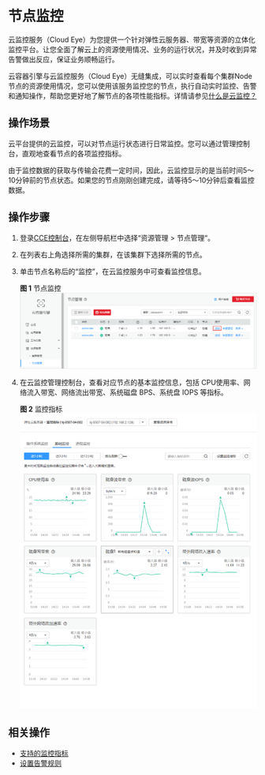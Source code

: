 # 节点监控<a name="cce_01_0182"></a>

云监控服务（Cloud Eye）为您提供一个针对弹性云服务器、带宽等资源的立体化监控平台。让您全面了解云上的资源使用情况、业务的运行状况，并及时收到异常告警做出反应，保证业务顺畅运行。

云容器引擎与云监控服务（Cloud Eye）无缝集成，可以实时查看每个集群Node节点的资源使用情况，您可以使用该服务监控您的节点，执行自动实时监控、告警和通知操作，帮助您更好地了解节点的各项性能指标。详情请参见[什么是云监控？](https://support.huaweicloud.com/productdesc-ces/zh-cn_topic_0015479882.html)

## 操作场景<a name="section1764323133213"></a>

云平台提供的云监控，可以对节点运行状态进行日常监控。您可以通过管理控制台，直观地查看节点的各项监控指标。

由于监控数据的获取与传输会花费一定时间，因此，云监控显示的是当前时间5～10分钟前的节点状态。如果您的节点刚刚创建完成，请等待5～10分钟后查看监控数据。

## 操作步骤<a name="section1883994053220"></a>

1.  登录[CCE控制台](https://console.huaweicloud.com/cce2.0/?utm_source=helpcenter)，在左侧导航栏中选择“资源管理 \> 节点管理“。
2.  在列表右上角选择所需的集群，在该集群下选择所需的节点。
3.  单击节点名称后的“监控”，在云监控服务中可查看监控信息。

    **图 1**  节点监控<a name="fig6924142175319"></a>  
    ![](figures/节点监控.png "节点监控")

4.  在云监控管理控制台，查看对应节点的基本监控信息，包括 CPU使用率、网络流入带宽、网络流出带宽、系统磁盘 BPS、系统盘 IOPS 等指标。

    **图 2**  监控指标<a name="fig065111487019"></a>  
    ![](figures/监控指标.png "监控指标")


## 相关操作<a name="section2749922133319"></a>

-   [支持的监控指标](支持的监控指标.md)
-   [设置告警规则](设置告警规则.md)

